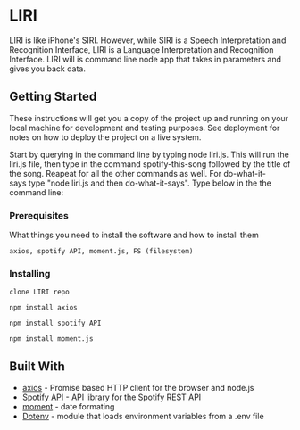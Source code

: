 # LIRI

LIRI is like iPhone's SIRI. However, while SIRI is a Speech Interpretation and Recognition Interface, LIRI is a Language Interpretation and Recognition Interface. LIRI will is command line node app that takes in parameters and gives you back data.

## Getting Started

These instructions will get you a copy of the project up and running on your local machine for development and testing purposes. See deployment for notes on how to deploy the project on a live system.

Start by querying in the command line by typing node liri.js. This will run the liri.js file, then type in the command spotify-this-song followed by the title of the song. Reapeat for all the other commands as well. For do-what-it-says type "node liri.js and then do-what-it-says". Type below in the the command line:

### Prerequisites

What things you need to install the software and how to install them

```
axios, spotify API, moment.js, FS (filesystem)
```

### Installing
```
clone LIRI repo 
```
```
npm install axios 
```
```
npm install spotify API 
```
```
npm install moment.js
```
## Built With

* [axios](https://www.npmjs.com/package/axios) - Promise based HTTP client for the browser and node.js
* [Spotify API](https://www.npmjs.com/package/node-spotify-api) - API library for the Spotify REST API
* [moment](https://www.npmjs.com/package/moment) - date formating 
* [Dotenv](https://www.npmjs.com/package/dotenv) - module that loads environment variables from a .env file




